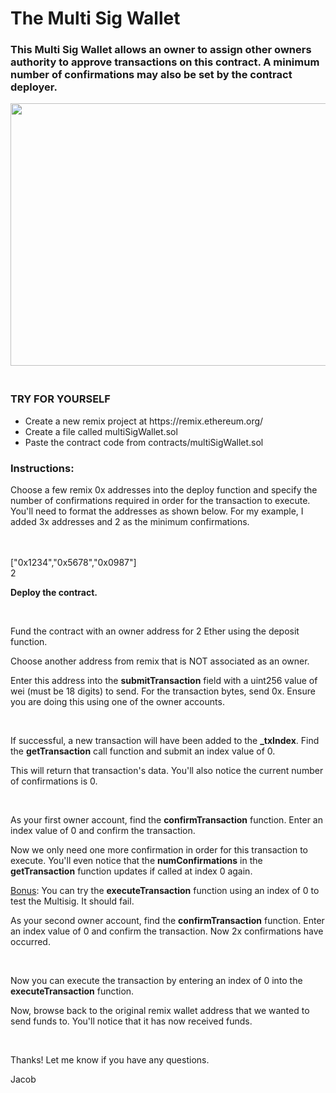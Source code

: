 <h1>The Multi Sig Wallet</h1>

<h3>This Multi Sig Wallet allows an owner to assign other owners authority to approve transactions on this contract. A minimum number of confirmations may also be set by the contract deployer.</h3>

<p><img alt="" src="https://uploads-ssl.webflow.com/61e4bede52417c68fe202935/61f328745d99e590835f15ce_61e4bedf52417c2ca3202a5b_sciops-hero-1.jpg" style="height:420px; width:600px" /></p>

<h3><br />
<strong>TRY FOR YOURSELF</strong></h3>

<ul>
	<li>Create a new remix project at https://remix.ethereum.org/</li>
	<li>Create a file called multiSigWallet.sol</li>
	<li>Paste the contract code from contracts/multiSigWallet.sol</li>
</ul>

<h3>Instructions:</h3>

<p>Choose a few remix 0x addresses into the deploy function and specify the number of confirmations required in order for the transaction to execute. You&#39;ll need to format the addresses as shown below. For my example, I added 3x addresses and 2 as the minimum confirmations.</p>

<p><br />
<br />
[&quot;0x1234&quot;,&quot;0x5678&quot;,&quot;0x0987&quot;]<br />
2</p>

<p><strong>Deploy the contract.</strong></p>

<p>&nbsp;</p>

<p>Fund the contract with an owner address for 2 Ether using the deposit function.</p>

<p>Choose another address from remix that is NOT associated as an owner.</p>

<p>Enter this address into the <strong>submitTransaction</strong> field with a uint256 value of wei (must be 18 digits) to send. For the transaction bytes, send 0x. Ensure you are doing this using one of the owner accounts.</p>

<p>&nbsp;</p>

<p>If successful, a new transaction will have been added to the <strong>_txIndex</strong>. Find the <strong>getTransaction</strong> call function and submit an index value of 0.</p>

<p>This will return that transaction&#39;s data. You&#39;ll also notice the current number of confirmations is 0.</p>

<p>&nbsp;</p>

<p>As your first owner account, find the <strong>confirmTransaction</strong> function. Enter an index value of 0 and confirm the transaction.</p>

<p>Now we only need one more confirmation in order for this transaction to execute. You&#39;ll even notice that the <strong>numConfirmations</strong> in the <strong>getTransaction</strong> function updates if called at index 0 again.</p>

<p><u>Bonus</u>: You can try the <strong>executeTransaction</strong> function using an index of 0 to test the Multisig. It should fail.</p>

<p>As your second owner account, find the <strong>confirmTransaction</strong> function. Enter an index value of 0 and confirm the transaction. Now 2x confirmations have occurred.</p>

<p>&nbsp;</p>

<p>Now you can execute the transaction by entering an index of 0 into the <strong>executeTransaction</strong> function.</p>

<p>Now, browse back to the original remix wallet address that we wanted to send funds to. You&#39;ll notice that it has now received funds.</p>

<p>&nbsp;</p>

<p>Thanks! Let me know if you have any questions.&nbsp;</p>

<p>Jacob</p>
